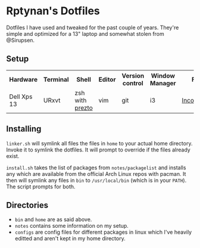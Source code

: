 # Rptynan's Dotfiles

Dotfiles I have used and tweaked for the past couple of years. They're simple
and optimized for a 13" laptop and somewhat stolen from @Sirupsen.

## Setup

<table>
  <tr>
    <th>Hardware</th>
    <th>Terminal</th>
    <th>Shell</th>
    <th>Editor</th>
    <th>Version control</th>
    <th>Window Manager</th>
    <th>Font</th>
  </tr>
  <tr>
    <td>Dell Xps 13</td>
    <td>URxvt</td>
    <td>zsh with <a href="https://github.com/sorin-ionescu/prezto">prezto</a></td>
    <td>vim</td>
    <td>git</td>
    <td>i3</td>
    <td><a href="http://www.levien.com/type/myfonts/inconsolata.html">Inconsolata</a></td>
  </tr>
</table>

## Installing

`linker.sh` will symlink all files the files in `home` to your actual home directory. Invoke it to symlink the dotfiles. It will prompt to override if the files already exist.

`install.sh` takes the list of packages from `notes/packagelist` and installs any which are available from the official Arch Linux repos with pacman. It then will symlink any files in `bin` to `/usr/local/bin` (which is in your `PATH`). The script prompts for both.

## Directories

- `bin` and `home` are as said above.
- `notes` contains some information on my setup.
- `configs` are config files for different packages in linux which I've heavily editted and aren't kept in my home directory.

